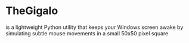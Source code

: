 # TheGigalo
is a lightweight Python utility that keeps your Windows screen awake by simulating subtle mouse movements in a small 50x50 pixel square
